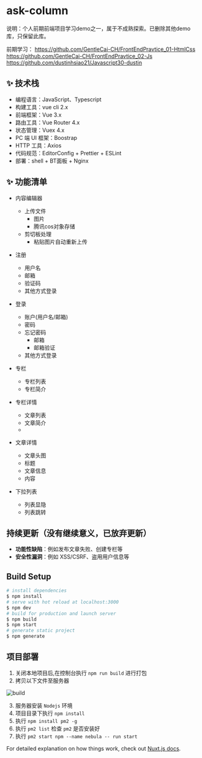 # ask-column

说明：个人前期前端项目学习demo之一，属于不成熟探索。已删除其他demo库，只保留此库。

前期学习：
https://github.com/GentleCai-CH/FrontEndPravtice_01-HtmlCss
https://github.com/GentleCai-CH/FrontEndPravtice_02-Js
https://github.com/dustinhsiao21/Javascript30-dustin



## ✨ 技术栈
- 编程语言：JavaScript、Typescript
- 构建工具：vue cli 2.x
- 前端框架：Vue 3.x
- 路由工具：Vue Router 4.x
- 状态管理：Vuex 4.x
- PC 端 UI 框架：Boostrap
- HTTP 工具：Axios
- 代码规范：EditorConfig + Prettier + ESLint
- 部署：shell + BT面板 + Nginx

## ✨ 功能清单
 
- 内容编辑器
  - 上传文件
    - 图片
    - 腾讯cos对象存储
  - 剪切板处理
    - 粘贴图片自动重新上传
 

- 注册
  - 用户名
  - 邮箱
  - 验证码
  - 其他方式登录
- 登录
  - 账户(用户名/邮箱)
  - 密码
  - 忘记密码
    - 邮箱
    - 邮箱验证
  - 其他方式登录
  
- 专栏
  - 专栏列表
  - 专栏简介
  
- 专栏详情
  - 文章列表
  - 文章简介
  - 
- 文章详情
  - 文章头图
  - 标题
  - 文章信息
  - 内容
  
- 下拉列表
  - 列表显隐
  - 列表跳转
  
  
  
## 持续更新（没有继续意义，已放弃更新）

* **功能性缺陷**：例如发布文章失败、创建专栏等
* **安全性漏洞**：例如 XSS/CSRF、盗用用户信息等

## Build Setup

```bash
# install dependencies
$ npm install
# serve with hot reload at localhost:3000
$ npm dev
# build for production and launch server
$ npm build
$ npm start
# generate static project
$ npm generate
```

## 项目部署
1. 关闭本地项目后,在控制台执行 `npm run build` 进行打包
2. 拷贝以下文件至服务器

![build](assets/build.png)
   
3. 服务器安装 `Nodejs` 环境
4. 项目目录下执行 `npm install`
5. 执行 `npm install pm2 -g`
6. 执行 `pm2 list` 检查 `pm2` 是否安装好
7. 执行 `pm2 start npm --name nebula -- run start`


For detailed explanation on how things work, check out [Nuxt.js docs](https://nuxtjs.org).
